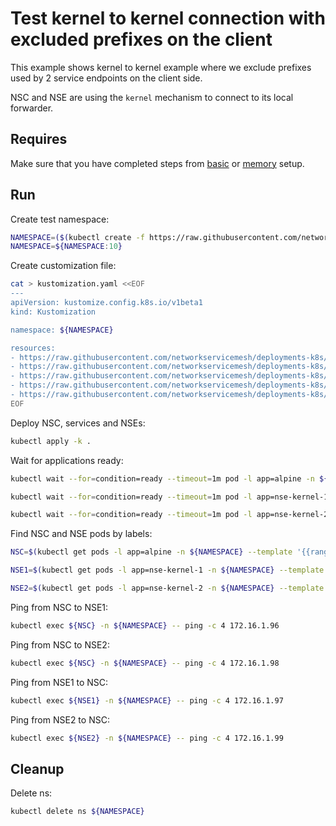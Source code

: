 # Test kernel to kernel connection with excluded prefixes on the client

This example shows kernel to kernel example where we exclude prefixes used by 2 service endpoints on the client side. 

NSC and NSE are using the `kernel` mechanism to connect to its local forwarder.

## Requires

Make sure that you have completed steps from [basic](../../basic) or [memory](../../memory) setup.

## Run

Create test namespace:
```bash
NAMESPACE=($(kubectl create -f https://raw.githubusercontent.com/networkservicemesh/deployments-k8s/e6864b7c0b57e4ede98d2bc03e7faf9fa242946a/examples/use-cases/namespace.yaml)[0])
NAMESPACE=${NAMESPACE:10}
```

Create customization file:
```bash
cat > kustomization.yaml <<EOF
---
apiVersion: kustomize.config.k8s.io/v1beta1
kind: Kustomization

namespace: ${NAMESPACE}

resources:
- https://raw.githubusercontent.com/networkservicemesh/deployments-k8s/e6864b7c0b57e4ede98d2bc03e7faf9fa242946a/examples/features/exclude-prefixes-client/test-client.yaml
- https://raw.githubusercontent.com/networkservicemesh/deployments-k8s/e6864b7c0b57e4ede98d2bc03e7faf9fa242946a/examples/features/exclude-prefixes-client/nsm-service-1.yaml
- https://raw.githubusercontent.com/networkservicemesh/deployments-k8s/e6864b7c0b57e4ede98d2bc03e7faf9fa242946a/examples/features/exclude-prefixes-client/nsm-service-2.yaml
- https://raw.githubusercontent.com/networkservicemesh/deployments-k8s/e6864b7c0b57e4ede98d2bc03e7faf9fa242946a/examples/features/exclude-prefixes-client/nse-kernel-1.yaml
- https://raw.githubusercontent.com/networkservicemesh/deployments-k8s/e6864b7c0b57e4ede98d2bc03e7faf9fa242946a/examples/features/exclude-prefixes-client/nse-kernel-2.yaml
EOF
```

Deploy NSC, services and NSEs:
```bash
kubectl apply -k .
```

Wait for applications ready:
```bash
kubectl wait --for=condition=ready --timeout=1m pod -l app=alpine -n ${NAMESPACE}
```
```bash
kubectl wait --for=condition=ready --timeout=1m pod -l app=nse-kernel-1 -n ${NAMESPACE}
```
```bash
kubectl wait --for=condition=ready --timeout=1m pod -l app=nse-kernel-2 -n ${NAMESPACE}
```

Find NSC and NSE pods by labels:
```bash
NSC=$(kubectl get pods -l app=alpine -n ${NAMESPACE} --template '{{range .items}}{{.metadata.name}}{{"\n"}}{{end}}')
```
```bash
NSE1=$(kubectl get pods -l app=nse-kernel-1 -n ${NAMESPACE} --template '{{range .items}}{{.metadata.name}}{{"\n"}}{{end}}')
```
```bash
NSE2=$(kubectl get pods -l app=nse-kernel-2 -n ${NAMESPACE} --template '{{range .items}}{{.metadata.name}}{{"\n"}}{{end}}')
```

Ping from NSC to NSE1:
```bash
kubectl exec ${NSC} -n ${NAMESPACE} -- ping -c 4 172.16.1.96
```

Ping from NSC to NSE2:
```bash
kubectl exec ${NSC} -n ${NAMESPACE} -- ping -c 4 172.16.1.98
```

Ping from NSE1 to NSC:
```bash
kubectl exec ${NSE1} -n ${NAMESPACE} -- ping -c 4 172.16.1.97
```

Ping from NSE2 to NSC:
```bash
kubectl exec ${NSE2} -n ${NAMESPACE} -- ping -c 4 172.16.1.99
```

## Cleanup

Delete ns:
```bash
kubectl delete ns ${NAMESPACE}
```
